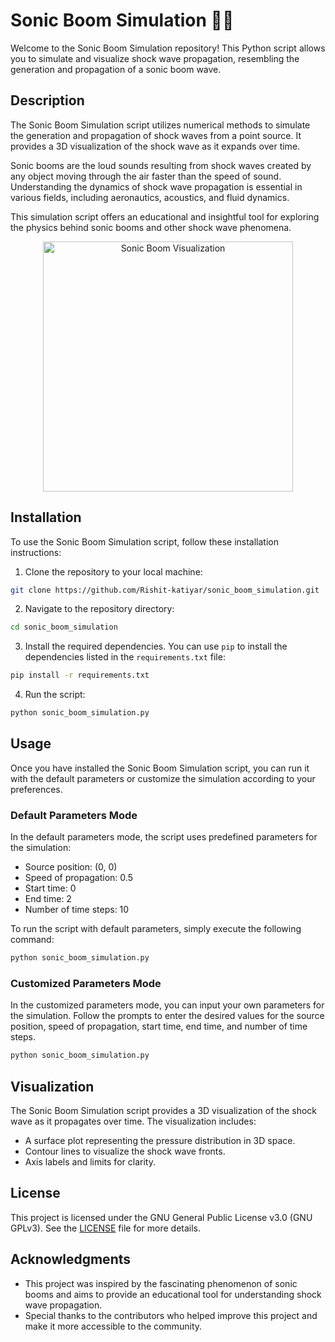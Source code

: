 # Sonic Boom Simulation 🚀💥

Welcome to the Sonic Boom Simulation repository! This Python script allows you to simulate and visualize shock wave propagation, resembling the generation and propagation of a sonic boom wave.

## Description

The Sonic Boom Simulation script utilizes numerical methods to simulate the generation and propagation of shock waves from a point source. It provides a 3D visualization of the shock wave as it expands over time.

Sonic booms are the loud sounds resulting from shock waves created by any object moving through the air faster than the speed of sound. Understanding the dynamics of shock wave propagation is essential in various fields, including aeronautics, acoustics, and fluid dynamics.

This simulation script offers an educational and insightful tool for exploring the physics behind sonic booms and other shock wave phenomena.

<p align="center">
  <img src="https://github.com/Rishit-katiyar/sonic_boom_simulation/assets/167756997/c6ea23f3-f484-4abd-8829-20f7b523ee3e" alt="Sonic Boom Visualization" width="400">
</p>

## Installation

To use the Sonic Boom Simulation script, follow these installation instructions:

1. Clone the repository to your local machine:

```bash
git clone https://github.com/Rishit-katiyar/sonic_boom_simulation.git
```

2. Navigate to the repository directory:

```bash
cd sonic_boom_simulation
```

3. Install the required dependencies. You can use `pip` to install the dependencies listed in the `requirements.txt` file:

```bash
pip install -r requirements.txt
```

4. Run the script:

```bash
python sonic_boom_simulation.py
```

## Usage

Once you have installed the Sonic Boom Simulation script, you can run it with the default parameters or customize the simulation according to your preferences.

### Default Parameters Mode

In the default parameters mode, the script uses predefined parameters for the simulation:

- Source position: (0, 0)
- Speed of propagation: 0.5
- Start time: 0
- End time: 2
- Number of time steps: 10

To run the script with default parameters, simply execute the following command:

```bash
python sonic_boom_simulation.py
```

### Customized Parameters Mode

In the customized parameters mode, you can input your own parameters for the simulation. Follow the prompts to enter the desired values for the source position, speed of propagation, start time, end time, and number of time steps.

```bash
python sonic_boom_simulation.py
```

## Visualization

The Sonic Boom Simulation script provides a 3D visualization of the shock wave as it propagates over time. The visualization includes:

- A surface plot representing the pressure distribution in 3D space.
- Contour lines to visualize the shock wave fronts.
- Axis labels and limits for clarity.

## License

This project is licensed under the GNU General Public License v3.0 (GNU GPLv3). See the [LICENSE](LICENSE) file for more details.

## Acknowledgments

- This project was inspired by the fascinating phenomenon of sonic booms and aims to provide an educational tool for understanding shock wave propagation.
- Special thanks to the contributors who helped improve this project and make it more accessible to the community.

